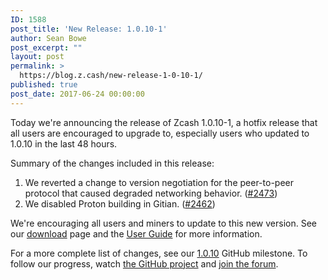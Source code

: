 ```yaml
---
ID: 1588
post_title: 'New Release: 1.0.10-1'
author: Sean Bowe
post_excerpt: ""
layout: post
permalink: >
  https://blog.z.cash/new-release-1-0-10-1/
published: true
post_date: 2017-06-24 00:00:00
---
```

Today we're announcing the release of Zcash 1.0.10-1, a hotfix release that all users are encouraged to upgrade to, especially users who updated to 1.0.10 in the last 48 hours.

Summary of the changes included in this release:
<ol class="arabic simple">
 	<li>We reverted a change to version negotiation for the peer-to-peer protocol that caused degraded networking behavior. (<a class="reference external" href="https://github.com/zcash/zcash/pull/2473">#2473</a>)</li>
 	<li>We disabled Proton building in Gitian. (<a class="reference external" href="https://github.com/zcash/zcash/pull/2462">#2462</a>)</li>
</ol>
We're encouraging all users and miners to update to this new version. See our <a class="reference external" href="https://z.cash/download.html">download</a> page and the <a class="reference external" href="https://zcash.readthedocs.io/en/latest/rtd_pages/rtd_docs/user_guide.html">User Guide</a> for more information.

For a more complete list of changes, see our <a class="reference external" href="https://github.com/zcash/zcash/milestone/54?closed=1">1.0.10</a> GitHub milestone. To follow our progress, watch <a class="reference external" href="https://github.com/zcash/zcash/milestones">the GitHub project</a> and <a class="reference external" href="https://forum.z.cash/">join the forum</a>.